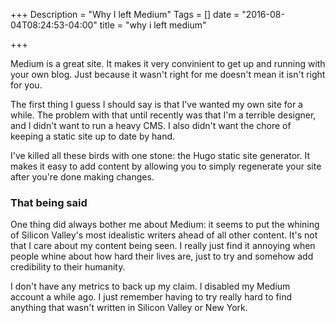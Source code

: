+++
Description = "Why I left Medium"
Tags = []
date = "2016-08-04T08:24:53-04:00"
title = "why i left medium"

+++

Medium is a great site. It makes it very convinient to get up
and running with your own blog. Just because it wasn't right
for me doesn't mean it isn't right for you.

The first thing I guess I should say is that I've wanted my own
site for a while. The problem with that until recently was that
I'm a terrible designer, and I didn't want to run a heavy CMS. I
also didn't want the chore of keeping a static site up to
date by hand.

I've killed all these birds with one stone: the Hugo static site
generator. It makes it easy to add content by allowing you to
simply regenerate your site after you're done making changes.

### That being said

One thing did always bother me about Medium: it seems to put the
whining of Silicon Valley's most idealistic writers ahead of all
other content. It's not that I care about my content being seen.
I really just find it annoying when people whine about how hard
their lives are, just to try and somehow add credibility to their
humanity.

I don't have any metrics to back up my claim. I disabled my Medium
account a while ago. I just remember having to try really hard to
find anything that wasn't written in Silicon Valley or New York.

